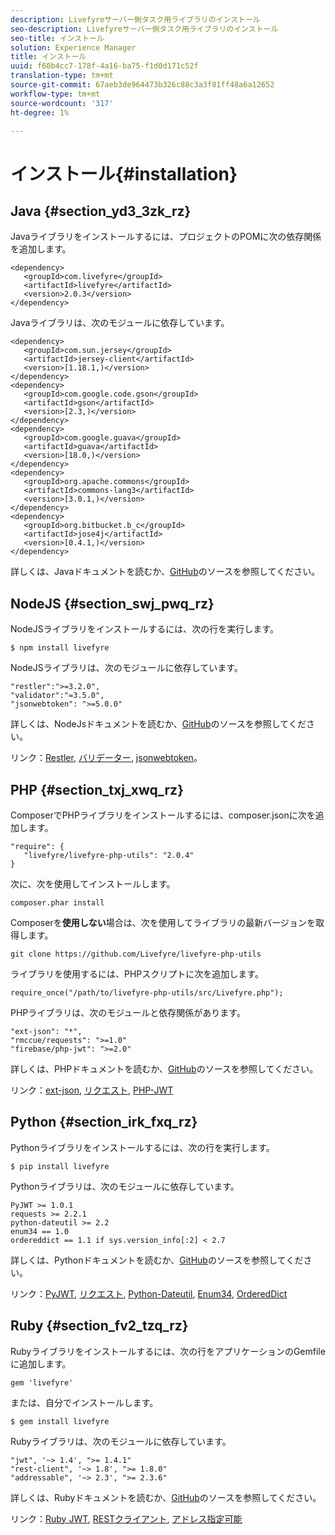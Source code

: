 ```yaml
---
description: Livefyreサーバー側タスク用ライブラリのインストール
seo-description: Livefyreサーバー側タスク用ライブラリのインストール
seo-title: インストール
solution: Experience Manager
title: インストール
uuid: f60b4cc7-178f-4a16-ba75-f1d0d171c52f
translation-type: tm+mt
source-git-commit: 67aeb3de964473b326c88c3a3f81ff48a6a12652
workflow-type: tm+mt
source-wordcount: '317'
ht-degree: 1%

---
```



# インストール{#installation}


## Java {#section_yd3_3zk_rz}

Javaライブラリをインストールするには、プロジェクトのPOMに次の依存関係を追加します。

```
<dependency> 
   <groupId>com.livefyre</groupId> 
   <artifactId>livefyre</artifactId> 
   <version>2.0.3</version> 
</dependency>
```

Javaライブラリは、次のモジュールに依存しています。

```
<dependency> 
   <groupId>com.sun.jersey</groupId> 
   <artifactId>jersey-client</artifactId> 
   <version>[1.18.1,)</version> 
</dependency> 
<dependency> 
   <groupId>com.google.code.gson</groupId> 
   <artifactId>gson</artifactId> 
   <version>[2.3,)</version> 
</dependency> 
<dependency> 
   <groupId>com.google.guava</groupId> 
   <artifactId>guava</artifactId> 
   <version>[18.0,)</version> 
</dependency> 
<dependency> 
   <groupId>org.apache.commons</groupId> 
   <artifactId>commons-lang3</artifactId> 
   <version>[3.0.1,)</version> 
</dependency> 
<dependency> 
   <groupId>org.bitbucket.b_c</groupId> 
   <artifactId>jose4j</artifactId> 
   <version>[0.4.1,)</version> 
</dependency> 
```

詳しくは、Javaドキュメントを読むか、[GitHub](https://github.com/Livefyre/livefyre-java-utils)のソースを参照してください。

## NodeJS {#section_swj_pwq_rz}

NodeJSライブラリをインストールするには、次の行を実行します。

`$ npm install livefyre`

NodeJSライブラリは、次のモジュールに依存しています。

```
"restler":">=3.2.0", 
"validator":"=3.5.0", 
"jsonwebtoken": ">=5.0.0" 
```

詳しくは、NodeJsドキュメントを読むか、[GitHub](https://github.com/Livefyre/livefyre-nodejs-utils)のソースを参照してください。

リンク：[Restler](https://github.com/danwrong/restler), [バリデーター](https://www.npmjs.org/package/validator), [jsonwebtoken](https://github.com/auth0/node-jsonwebtoken)。

## PHP {#section_txj_xwq_rz}

ComposerでPHPライブラリをインストールするには、composer.jsonに次を追加します。

```
"require": { 
   "livefyre/livefyre-php-utils": "2.0.4" 
}
```

次に、次を使用してインストールします。

```
composer.phar install 
```

Composerを&#x200B;**使用しない**&#x200B;場合は、次を使用してライブラリの最新バージョンを取得します。

```
git clone https://github.com/Livefyre/livefyre-php-utils 
```

ライブラリを使用するには、PHPスクリプトに次を追加します。

```
require_once("/path/to/livefyre-php-utils/src/Livefyre.php"); 
```

PHPライブラリは、次のモジュールと依存関係があります。

```
"ext-json": "*", 
"rmccue/requests": ">=1.0" 
"firebase/php-jwt": ">=2.0" 
```

詳しくは、PHPドキュメントを読むか、[GitHub](https://github.com/Livefyre/livefyre-php-utils)のソースを参照してください。

リンク：[ext-json](https://php.net/manual/en/book.json.php), [リクエスト](https://github.com/rmccue/Requests/), [PHP-JWT](https://github.com/firebase/php-jwt/tree/v2.0.0)

## Python {#section_irk_fxq_rz}

Pythonライブラリをインストールするには、次の行を実行します。

`$ pip install livefyre`

Pythonライブラリは、次のモジュールに依存しています。

```
PyJWT >= 1.0.1  
requests >= 2.2.1  
python-dateutil >= 2.2  
enum34 == 1.0  
ordereddict == 1.1 if sys.version_info[:2] < 2.7 
```

詳しくは、Pythonドキュメントを読むか、[GitHub](https://github.com/Livefyre/livefyre-python-utils)のソースを参照してください。

リンク：[PyJWT](https://github.com/progrium/pyjwt), [リクエスト](https://github.com/kennethreitz/requests), [Python-Dateutil](https://pypi.python.org/pypi/python-dateutil), [Enum34](https://pypi.python.org/pypi/enum34), [OrderedDict](https://pypi.python.org/pypi/ordereddict)

## Ruby {#section_fv2_tzq_rz}

Rubyライブラリをインストールするには、次の行をアプリケーションのGemfileに追加します。

```
gem 'livefyre' 
```

または、自分でインストールします。

`$ gem install livefyre`

Rubyライブラリは、次のモジュールに依存しています。

```
"jwt", '~> 1.4', ">= 1.4.1"  
"rest-client", '~> 1.8', ">= 1.8.0"  
"addressable", '~> 2.3', ">= 2.3.6" 
```

詳しくは、Rubyドキュメントを読むか、[GitHub](https://github.com/Livefyre/livefyre-ruby-utils)のソースを参照してください。

リンク：[Ruby JWT](https://github.com/firebase/php-jwt/tree/v2.0.0), [RESTクライアント](https://github.com/rest-client/rest-client/), [アドレス指定可能](https://github.com/sporkmonger/addressable)
